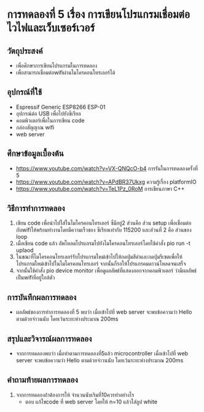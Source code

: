 # การทดลองที่ 5 เรื่อง การเขียนโปรแกรมเชื่อมต่อไวไฟและเว็บเซอร์เวอร์ 
 ## วัตถุประสงค์
 - เพื่อศึกษาการเขียนโปรแกรมในการทดลอง
 - เพื่อสามารถเชื่อมต่อwifiผ่านไมโครคอนโทรเลอร์ได้

 ## อุปกรณ์ที่ใช้
 - Espressif Generic ESP8266 ESP-01
 - อุปกรณ์ต่อ USB เพื่อไปยังซีเรียล
 - คอมพิวเตอร์เพื่อในการเขียน code 
 - กล่องสัญญาณ wifi 
 - web server
 ## ศึกษาข้อมูลเบื้องต้น 
 - https://www.youtube.com/watch?v=VX-QNQcO-b4 การรันในการทดลองครั้งที่ 5
 - https://www.youtube.com/watch?v=APdBR37Ukxg ความรู้เรื่อง platformIO
 - https://www.youtube.com/watch?v=TeL1Pz_0RoM การเขียนภาษา C++

 ## วิธีการทำการทดลอง

 1) เขียน code เพื่อนำไปใส่ในไมโครคอนโทรเลอร์ ซึ่มีอยู่2 ส่วนคือ ส่วน setup เพื่อเชื่อมต่อกับwifiให้พร้อมทำงานโดยมีความเร็วของ ซีเรียลเท่ากับ 115200 และส่วนที่ 2 คือ ส่วนของ loop 
 2) เมื่อเขียน code แล้ว อัพโหลดโปรแกรมไปยังไมโครคอนโทรเลอร์โดยใช้คำสั่ง pio run -t uplaod
 3) ในขณะที่ไมโครคอนโทรเลอร์รับโปรแกรมใหม่เข้าไปให้กดปุ่มสีดำและกดปุ่มรีเซตเพื่อให้โปรแกรมใหม่เข้าไปในไมโครคอนโทรเลอร์ จากนั้นก็รอให้โปรแกรคมดาวน์โหลดจนเสร็จ 
 4) จากนั้นใช้คำสั่ง pio device monitor เพื่อดูผลลัพธ์ที่แสดงออกจากคอมพิวเตอร์ ว่ามีผลลัพธ์เป็นwifiที่อยู่ใกล้ตัว 
 ## การบันทึกผลการทดลอง 
 - ผลลัพธ์ของการทำการทดลองที่ 5 พบว่า เมื่อเข้าไปที่ web server จะพบข้อความว่า Hello ตามด้วยจำวนนับ โดยเว้นระยะห่างประมาณ 200ms 
 ## สรุปและวิจารณ์ผลการทดลอง
 -   จากการทดลองพบว่า เมื่อทำตามการทดลองที่5แล้ว microcontroller เมื่อเข้าไปที่ web server จะพบข้อความว่า Hello ตามด้วยจำวนนับ โดยเว้นระยะห่างประมาณ 200ms 
 ## คำถามท้ายผลการทดลอง

 1) จากการทดลองถ้าต้องการให้ จำนวนนับเริมที่10ควรทำอย่างไร
    - ตอบ แก้ไขcode ที่ web server โดยให้ n=10 แล้วใส่ลูป white
 
